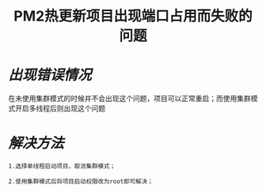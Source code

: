 # <center>PM2热更新项目出现端口占用而失败的问题</center>

# *出现错误情况*

在未使用集群模式的时候并不会出现这个问题，项目可以正常重启；而使用集群模式开启多线程后则出现这个问题

# *解决方法*

    1.选择单线程启动项目，取消集群模式；

    2.使用集群模式后将项目启动权限改为root即可解决；